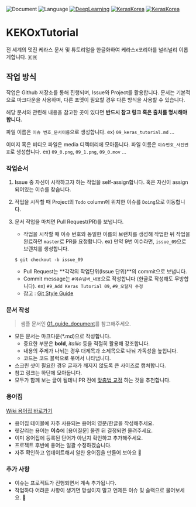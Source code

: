 ![Document](https://img.shields.io/badge/Document-Korean-black.svg)
![Language](https://img.shields.io/badge/Language-Python-blue.svg)
[![DeepLearning](https://img.shields.io/badge/DeepLearning-Keras-red.svg)](https://keras.io)
[![KerasKorea](https://img.shields.io/badge/Community-KerasKorea-purple.svg)](https://www.facebook.com/groups/KerasKorea/)
[![KerasKorea](https://img.shields.io/badge/2018-Contributhon-green.svg)](https://www.kosshackathon.kr/)


# KEKOxTutorial 
전 세계의 멋진 케라스 문서 및 튜토리얼을 한글화하여 케라스x코리아를 널리널리 이롭게합니다. 🇰🇷

## 작업 방식
작업은 Github 저장소를 통해 진행되며, Issue와 Project를 활용합니다. 문서는 기본적으로 마크다운을 사용하며, 다른 포멧이 필요할 경우 다른 방식을 사용할 수 있습니다.

해당 문서와 관련해 내용을 참고한 곳이 있다면 **반드시 참고 링크 혹은 출처를 명시해야 합니다.**

파일 이름은 `이슈 번호_문서이름`으로 생성합니다. ex) `09_keras_tutorial.md` ...

이미지 혹은 비디오 파일은 media 디렉터리에 모아둡니다. 파일 이름은 `이슈번호_사진번호`로 생성합니다. ex) `09_0.png`, `09_1.png`, `09_0.mov` ...

### 작업순서
1. Issue 중 자신이 시작하고자 하는 작업을 self-assign합니다. 혹은 자신이 assign 되어있는 이슈를 찾습니다.
2. 작업을 시작할 때 Project의 `Todo` column에 위치한 이슈를 `Doing`으로 이동합니다. 
3. 문서 작업을 마치면 Pull Request(PR)를 보냅니다. 
	* 작업을 시작할 때 이슈 번호와 동일한 이름의 브랜치를 생성해 작업한 뒤 작업을 완료하면 `master`로 PR을 요청합니다. ex) 만약 9번 이슈라면, `issue_09`으로 브랜치를 생성합니다. 
	
	```
	$ git checkout -b issue_09
	```
	 
	* Pull Request는 **각각의 작업단위(Issue 단위)**의 commit으로 보냅니다.
	* Commit message는 `#이슈넘버_내용`으로 작성합니다 (한글로 작성해도 무방합니다). ex) `#9_Add Keras Tutorial 09`, `#9_오탈자 수정`
	* 참고 : [Git Style Guide](https://github.com/ikaruce/git-style-guide)

### 문서 작성
> 샘플 문서인 [01_guide_document](https://github.com/KerasKorea/KEKOxTutorial/blob/master/01_guide_document.md)를 참고해주세요.

* 모든 문서는 마크다운(*.md)으로 작성합니다. 
	* 중요한 부분은 **bold**, *italiic* 등을 적절히 활용해 강조합니다.
	* 내용의 주제가 나뉘는 경우 대제목과 소제목으로 나눠 가독성을 높힙니다.
	* 코드는 코드 블럭으로 묶어서 나타냅니다.
* 스크린 샷이 필요한 경우 글자가 깨지지 않도록 큰 사이즈로 캡쳐합니다.
* 참고 링크는 하단에 모아둡니다.
* 모두가 함께 보는 글이 될테니 PR 전에 [맞춤법 교정](http://speller.cs.pusan.ac.kr) 하는 것을 추천합니다.

### 용어집
[Wiki 용어집 바로가기](https://github.com/KerasKorea/KEKOxTutorial/wiki/KEKOxTutorial-용어집)

* 용어집 테이블에 자주 사용되는 용어의 영문/한글을 작성해주세요.
* 헷갈리는 용어는 **이슈**에 [용어질문] 올린 뒤 결정되면 올려주세요.
* 이미 용어집에 등록된 단어가 아닌지 확인하고 추가해주세요.
* 프로젝트 후반에 용어는 일괄 수정하겠습니다.
* 자주 확인하고 업데이트해서 알찬 용어집을 만들어 보아요 📖

### 추가 사항
* 이슈는 프로젝트가 진행되면서 계속 추가됩니다.
* 작업하다 어려운 사항이 생기면 망설이지 말고 언제든 이슈 및 슬랙으로 물어보세요. 🤗
